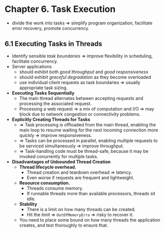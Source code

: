 # Chapter 6. Task Execution

* divide the work into tasks => simplify program organization, facilitate error recovery, promote concurrency.

## 6.1 Executing Tasks in Threads

* Identify sensible *task boundaries* => improve flexibility in scheduling, facilitate concurrency.
* Server applications
  * should exhibit both *good throughput* and *good responsiveness*
  * should exhibit *graceful degradation* as they become overloaded
  * use individual client requests as task boundaries => usually appropriate task sizing.
* **Executing Tasks Sequentially**
  * The main thread alternates between accepting requests and processing the associated request.
  * Processing a web request => a mix of computation and I/O => may block due to network congestion or connectivity problems.
* **Explicitly Creating Threads for Tasks**
  * => Task processing is offloaded from the main thread, enabling the main loop to resume waiting for the next incoming connection more quickly => improve responsiveness.
  * => Tasks can be processed in parallel, enabling multiple requests to be serviced simultaneously => improve throughput.
  * => Task-handling code must be thread-safe, because it may be invoked conurrently for multiple tasks.
* **Disadvantages of Unbounded Thread Creation**
  * **Thread lifecycle overhead.**
    * Thread creation and teardown overhead => latency.
    * Even worse if requests are frequent and lightweight.
  * **Resource consumption.**
    * Threads consume memory.
    * If runnable threads more than available processors, threads sit idle.
  * **Stability**
    * There is a limit on how many threads can be created.
    * Hit the limit => `OutOfMemoryErro` => risky to recover it.
  * You need to place some bound on how many threads the application creates, and test thoroughly to ensure that.
